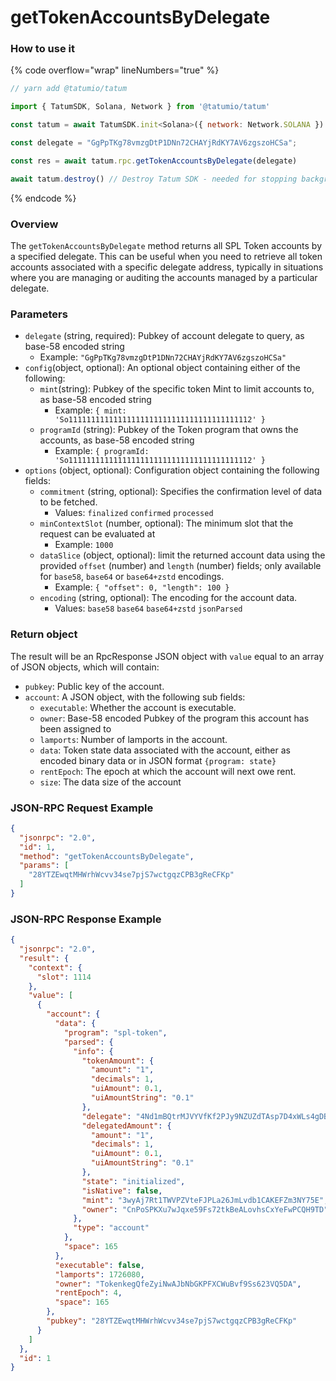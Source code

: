 # getTokenAccountsByDelegate

### How to use it

{% code overflow="wrap" lineNumbers="true" %}
```javascript
// yarn add @tatumio/tatum

import { TatumSDK, Solana, Network } from '@tatumio/tatum'

const tatum = await TatumSDK.init<Solana>({ network: Network.SOLANA })

const delegate = "GgPpTKg78vmzgDtP1DNn72CHAYjRdKY7AV6zgszoHCSa";

const res = await tatum.rpc.getTokenAccountsByDelegate(delegate)

await tatum.destroy() // Destroy Tatum SDK - needed for stopping background jobs
```
{% endcode %}

### Overview

The `getTokenAccountsByDelegate` method returns all SPL Token accounts by a specified delegate. This can be useful when you need to retrieve all token accounts associated with a specific delegate address, typically in situations where you are managing or auditing the accounts managed by a particular delegate.

### Parameters

* `delegate` (string, required): Pubkey of account delegate to query, as base-58 encoded string
  * Example: `"GgPpTKg78vmzgDtP1DNn72CHAYjRdKY7AV6zgszoHCSa"`
* `config`(object, optional): An optional object containing either of the following:
  * `mint`(string): Pubkey of the specific token Mint to limit accounts to, as base-58 encoded string
    * Example: `{ mint: 'So11111111111111111111111111111111111111112' }`
  * `programId` (string): Pubkey of the Token program that owns the accounts, as base-58 encoded string
    * Example: `{ programId: 'So11111111111111111111111111111111111111112' }`
* `options` (object, optional): Configuration object containing the following fields:
  * `commitment` (string, optional): Specifies the confirmation level of data to be fetched.
    * Values: `finalized` `confirmed` `processed`
  * `minContextSlot` (number, optional): The minimum slot that the request can be evaluated at
    * Example: `1000`
  * `dataSlice` (object, optional): limit the returned account data using the provided `offset` (number) and `length` (number) fields; only available for `base58`, `base64` or `base64+zstd` encodings.
    * Example: `{ "offset": 0, "length": 100 }`
  * `encoding` (string, optional): The encoding for the account data.
    * Values: `base58` `base64` `base64+zstd` `jsonParsed`

### Return object

The result will be an RpcResponse JSON object with `value` equal to an array of JSON objects, which will contain:

* `pubkey`: Public key of the account.
* `account`: A JSON object, with the following sub fields:
  * `executable`: Whether the account is executable.
  * `owner`: Base-58 encoded Pubkey of the program this account has been assigned to
  * `lamports`: Number of lamports in the account.
  * `data`: Token state data associated with the account, either as encoded binary data or in JSON format `{program: state}`
  * `rentEpoch`: The epoch at which the account will next owe rent.
  * `size`: The data size of the account

### JSON-RPC Request Example

```json
{
  "jsonrpc": "2.0",
  "id": 1,
  "method": "getTokenAccountsByDelegate",
  "params": [
    "28YTZEwqtMHWrhWcvv34se7pjS7wctgqzCPB3gReCFKp"
  ]
}
```

### JSON-RPC Response Example

```json
{
  "jsonrpc": "2.0",
  "result": {
    "context": {
      "slot": 1114
    },
    "value": [
      {
        "account": {
          "data": {
            "program": "spl-token",
            "parsed": {
              "info": {
                "tokenAmount": {
                  "amount": "1",
                  "decimals": 1,
                  "uiAmount": 0.1,
                  "uiAmountString": "0.1"
                },
                "delegate": "4Nd1mBQtrMJVYVfKf2PJy9NZUZdTAsp7D4xWLs4gDB4T",
                "delegatedAmount": {
                  "amount": "1",
                  "decimals": 1,
                  "uiAmount": 0.1,
                  "uiAmountString": "0.1"
                },
                "state": "initialized",
                "isNative": false,
                "mint": "3wyAj7Rt1TWVPZVteFJPLa26JmLvdb1CAKEFZm3NY75E",
                "owner": "CnPoSPKXu7wJqxe59Fs72tkBeALovhsCxYeFwPCQH9TD"
              },
              "type": "account"
            },
            "space": 165
          },
          "executable": false,
          "lamports": 1726080,
          "owner": "TokenkegQfeZyiNwAJbNbGKPFXCWuBvf9Ss623VQ5DA",
          "rentEpoch": 4,
          "space": 165
        },
        "pubkey": "28YTZEwqtMHWrhWcvv34se7pjS7wctgqzCPB3gReCFKp"
      }
    ]
  },
  "id": 1
}
```
